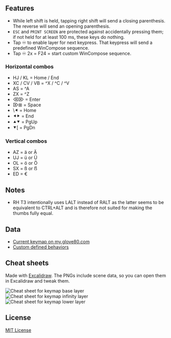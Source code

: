 ## Features

- While left shift is held, tapping right shift will send a closing parenthesis. The reverse will send an opening parenthesis.
- `ESC` and `PRINT SCREEN` are protected against accidentally pressing them; if not held for at least 100 ms, these keys do nothing.
- Tap ♾️ to enable layer for next keypress. That keypress will send a predefined WinCompose sequence.
- Tap ♾️ 2x = F24 = start custom WinCompose sequence.


### Horizontal combos
- HJ / KL = Home / End
- XC / CV / VB = ^X / ^C / ^V
- AS = ^A
- ZX = ^Z
- ⌫⌦ = Enter
- ⌦⊞ = Space
- \⯇ = Home
- ⯇⯈ = End
- ⯅⯆ = PgUp
- ⯆[ = PgDn


### Vertical combos
- AZ = ä or Ä
- UJ = ü or Ü
- OL = ö or Ö
- SX = ß or ẞ
- ED = €


## Notes

- RH T3 intentionally uses LALT instead of RALT as the latter seems to be equivalent to CTRL+ALT and is therefore not suited for making the thumbs fully equal.


## Data

- [Current keymap on my.glove80.com](https://my.glove80.com/#/layout/user/cfdc8cf4-7713-40b5-8498-bb0942f4c013)
- [Custom defined behaviors](behaviors.dtsi)


## Cheat sheets

Made with [Excalidraw](https://excalidraw.com/). The PNGs include scene data, so you can open them in Excalidraw and tweak them.

![Cheat sheet for keymap base layer](Tynstar%27s%20Layout%20-%20Cheat%20Sheet%20-%20Base%20Layer.excalidraw.png)
![Cheat sheet for keymap infinity layer](Tynstar%27s%20Layout%20-%20Cheat%20Sheet%20-%20Infinity%20Layer.excalidraw.png)
![Cheat sheet for keymap lower layer](Tynstar%27s%20Layout%20-%20Cheat%20Sheet%20-%20Lower%20Layer.excalidraw.png)

## License

[MIT License](LICENSE)
